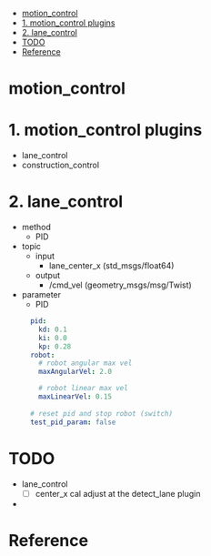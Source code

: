 <!-- TOC -->

- [motion_control](#motion_control)
- [1. motion_control plugins](#1-motion_control-plugins)
- [2. lane_control](#2-lane_control)
- [TODO](#todo)
- [Reference](#reference)

<!-- /TOC -->

# motion_control

# 1. motion_control plugins  
* lane_control
* construction_control

# 2. lane_control  
* method
  * PID
* topic 
  * input
    * lane_center_x (std_msgs/float64)
  * output
    * /cmd_vel (geometry_msgs/msg/Twist)
* parameter
  * PID
  ```yaml
    pid:
      kd: 0.1
      ki: 0.0
      kp: 0.28
    robot:
      # robot angular max vel
      maxAngularVel: 2.0

      # robot linear max vel
      maxLinearVel: 0.15
    
    # reset pid and stop robot (switch)
    test_pid_param: false
  ```

# TODO  
* lane_control
  - [ ] center_x cal adjust at the detect_lane plugin

*  

# Reference  
